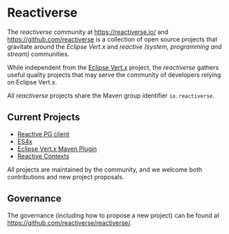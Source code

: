 # Reactiverse

The _reactiverse_ community at https://reactiverse.io/ and https://github.com/reactiverse is a collection of open source projects that gravitate around the _Eclipse Vert.x_ and _reactive (system, programming and stream)_ communities.

While independent from the [Eclipse Vert.x](https://vertx.io/) project, the _reactiverse_ gathers useful quality projects that may serve the community of developers relying on Eclipse Vert.x.

All _reactiverse_ projects share the Maven group identifier `io.reactiverse`.

## Current Projects

* [Reactive PG client](/reactive-pg-client)
* [ES4x](/es4x)
* [Eclipse Vert.x Maven Plugin](/vertx-maven-plugin)
* [Reactive Contexts](/reactive-contexts)

All projects are maintained by the community, and we welcome both contributions and new project proposals.

## Governance

The governance (including how to propose a new project) can be found at https://github.com/reactiverse/reactiverse/.
